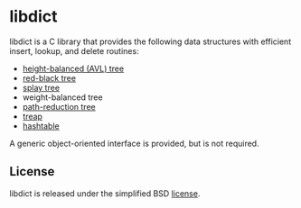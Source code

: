 # libdict

libdict is a C library that provides the following data structures with efficient insert, lookup, and delete routines:
* [height-balanced (AVL) tree](http://en.wikipedia.org/wiki/AVL_tree)
* [red-black tree](http://en.wikipedia.org/wiki/Red-black_tree)
* [splay tree](http://en.wikipedia.org/wiki/Splay_tree)
* weight-balanced tree
* [path-reduction tree](https://cs.uwaterloo.ca/research/tr/1982/CS-82-07.pdf)
* [treap](http://en.wikipedia.org/wiki/Treap)
* [hashtable](http://en.wikipedia.org/wiki/Hashtable#Separate_chaining)

A generic object-oriented interface is provided, but is not required.

## License

libdict is released under the simplified BSD [license](https://github.com/fmela/libdict/blob/master/LICENSE).
